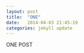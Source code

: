 ```yaml
---
layout: post
title:  "ONE"
date:   2014-04-03 21:45:19
categories: jekyll update
---
```


ONE POST

